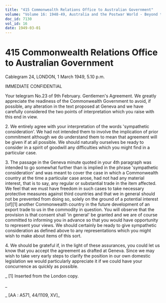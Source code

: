 ```yaml
---
title: "415 Commonwealth Relations Office to Australian Government"
volume: "Volume 16: 1948-49, Australia and the Postwar World - Beyond the Region"
doc_id: 7130
vol_id: 16
date: 1949-03-01
---
```


# 415 Commonwealth Relations Office to Australian Government

Cablegram 24, LONDON, 1 March 1949, 5.10 p.m.

IMMEDIATE CONFIDENTIAL

Your telegram No.23 of 9th February. Gentlemen's Agreement. We greatly appreciate the readiness of the Commonwealth Government to avoid, if possible, any alteration in the text proposed at Geneva and we have carefully considered the two points of interpretation which you raise with this end in view.

2\. We entirely agree with your interpretation of the words 'sympathetic consideration'. We had not intended them to involve the implication of prior commitment although we do understand them to mean that agreement will be given if at all possible. We should naturally ourselves be ready to consider in a spirit of goodwill any difficulties which you might find in a particular case.

3\. The passage in the Geneva minute quoted in your 4th paragraph was intended to go somewhat further than is implied in the phrase 'sympathetic consideration' and was meant to cover the case in which a Commonwealth country at the time a particular case arose, had not had any material interest, that is to say, any regular or substantial trade in the item affected. We feel that we must have freedom in such cases to take necessary protective measures against third countries and that we in general should not be prevented from doing so, solely on the ground of a potential interest [of][1] another Commonwealth country in the future development of an export trade to us in the commodity in question. You will observe that the provision is that consent shall 'in general' be granted and we are of course committed to informing you in advance so that you would have opportunity to represent your views. We should certainly be ready to give sympathetic consideration as defined above to any representations which you might wish to make about items of this sort.

4\. We should be grateful if, in the light of these assurances, you could let us know that you accept the agreement as drafted at Geneva. Since we may wish to take very early steps to clarify the position in our own domestic legislation we would particularly appreciate it if we could have your concurrence as quickly as possible.

_ [1] Inserted from the London copy.

_

_ [AA : A571, 44/1109, XV]_
